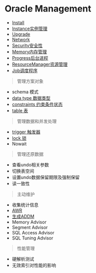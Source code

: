 # Oracle Management

- [Install](Install/Install.md)
- [Instance实例管理](Instance/Instance.md)
- [Upgrade](Upgrade.md)
- [Network](Network/Network.md)
- [Security安全性](Security/Security.md)
- [Memory内存管理](../Architecture/Memory/Memory.md)
- [Progress后台进程](../Architecture/Progress/Progress.md)
- [ResourceManager资源管理](Resource/ResourceManager.md)
- [Job调度程序](Job/Job.md)

> 管理方案对象

- schema 模式
- [data type 数据类型](../Dev/ddl/DataType.md)
- [constraints 约束条件状态](../Dev/ddl/Constraints.md)
- [table 表](../Dev/ddl/Table.md)

> 管理数据和并发处理

- [trigger 触发器](../Dev/plsql/Trigger.md)
- [lock 锁](../Dev/dml/Lock.md)
- Nowait

> 管理还原数据

- 查看undo相关参数
- 切换表空间
- 设置undo数据保留期限及强制保留
- 读一致性

> 主动维护

- 收集统计信息
- [AWR](../Optimize/AWR/AWR.md)
- [⽣成ADDM](../Optimize/ADDM/ADDM.md)
- Memory Advisor
- Segment Advisor
- SQL Access Advisor
- SQL Tuning Advisor

> 性能管理

- 硬解析测试
- ⽆效索引对性能的影响



